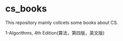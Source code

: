 # cs_books
This repository mainly collcets some books about CS.

1-Algorithms, 4th Edition(算法，第四版，英文版)
